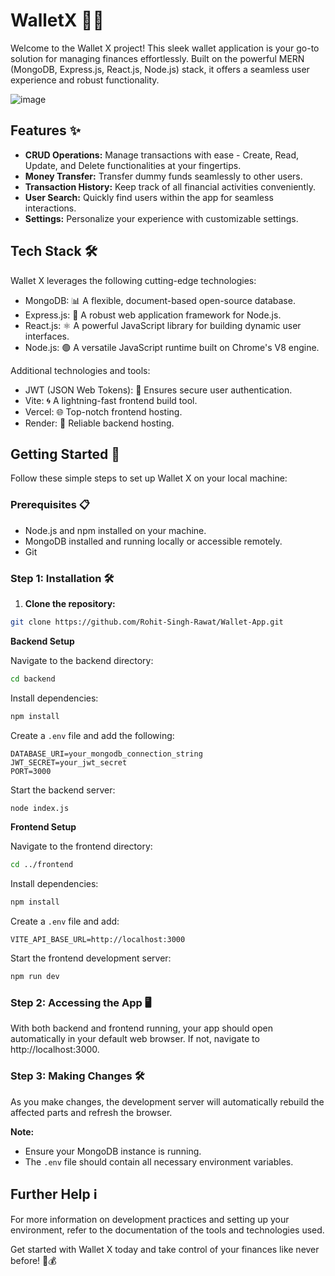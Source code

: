 # WalletX 👝💸

Welcome to the Wallet X project! This sleek wallet application is your go-to solution for managing finances effortlessly. Built on the powerful MERN (MongoDB, Express.js, React.js, Node.js) stack, it offers a seamless user experience and robust functionality.

![image](https://github.com/Rohit-Singh-Rawat/Wallet-App/assets/117940279/aee401d8-e708-4a15-afc8-67500697a857)


## Features ✨

* **CRUD Operations:** Manage transactions with ease - Create, Read, Update, and Delete functionalities at your fingertips.
* **Money Transfer:** Transfer dummy funds seamlessly to other users.
* **Transaction History:** Keep track of all financial activities conveniently.
* **User Search:** Quickly find users within the app for seamless interactions.
* **Settings:** Personalize your experience with customizable settings.

## Tech Stack 🛠️

Wallet X leverages the following cutting-edge technologies:


* MongoDB: 📊 A flexible, document-based open-source database.
* Express.js: 🚀 A robust web application framework for Node.js.
* React.js: ⚛️ A powerful JavaScript library for building dynamic user interfaces.
* Node.js: 🟢 A versatile JavaScript runtime built on Chrome's V8 engine.

Additional technologies and tools:

* JWT (JSON Web Tokens): 🔐 Ensures secure user authentication.
* Vite: 🌀 A lightning-fast frontend build tool.
* Vercel: 🌐 Top-notch frontend hosting.
* Render: 🔄 Reliable backend hosting.

## Getting Started 🚀

Follow these simple steps to set up Wallet X on your local machine:

### Prerequisites 📋

* Node.js and npm installed on your machine.
* MongoDB installed and running locally or accessible remotely.
* Git

### Step 1: Installation 🛠️

1. **Clone the repository:**

```sh
git clone https://github.com/Rohit-Singh-Rawat/Wallet-App.git
```

**Backend Setup**

Navigate to the backend directory:

```sh
cd backend
```

Install dependencies:

```sh
npm install
```

Create a `.env` file and add the following:

```
DATABASE_URI=your_mongodb_connection_string
JWT_SECRET=your_jwt_secret
PORT=3000
```

Start the backend server:

```sh
node index.js
```

**Frontend Setup**

Navigate to the frontend directory:

```sh
cd ../frontend
```

Install dependencies:

```sh
npm install
```

Create a `.env` file and add:

```
VITE_API_BASE_URL=http://localhost:3000
```

Start the frontend development server:

```sh
npm run dev
```

### Step 2: Accessing the App 🖥️

With both backend and frontend running, your app should open automatically in your default web browser. If not, navigate to http://localhost:3000.

### Step 3: Making Changes 🛠️

As you make changes, the development server will automatically rebuild the affected parts and refresh the browser.

**Note:**

- Ensure your MongoDB instance is running.
- The `.env` file should contain all necessary environment variables.

## Further Help ℹ️

For more information on development practices and setting up your environment, refer to the documentation of the tools and technologies used.

Get started with Wallet X today and take control of your finances like never before! 🚀💰
